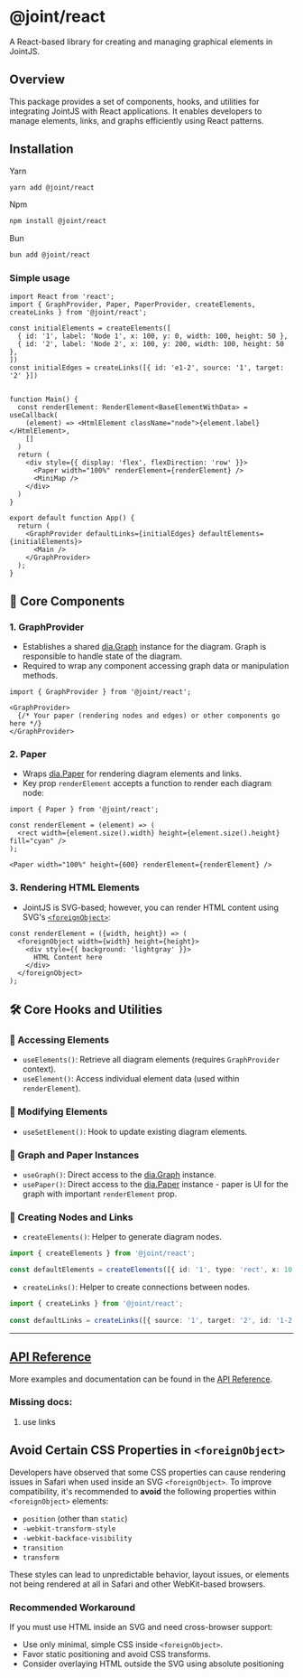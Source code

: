 # @joint/react

A React-based library for creating and managing graphical elements in JointJS.

## Overview

This package provides a set of components, hooks, and utilities for integrating JointJS with React applications. It enables developers to manage elements, links, and graphs efficiently using React patterns.

## Installation

Yarn
```sh
yarn add @joint/react
```
Npm
```sh
npm install @joint/react
```
Bun
```sh
bun add @joint/react
```

### Simple usage

```tsx
import React from 'react';
import { GraphProvider, Paper, PaperProvider, createElements, createLinks } from '@joint/react';

const initialElements = createElements([
  { id: '1', label: 'Node 1', x: 100, y: 0, width: 100, height: 50 },
  { id: '2', label: 'Node 2', x: 100, y: 200, width: 100, height: 50 },
])
const initialEdges = createLinks([{ id: 'e1-2', source: '1', target: '2' }])


function Main() {
  const renderElement: RenderElement<BaseElementWithData> = useCallback(
    (element) => <HtmlElement className="node">{element.label}</HtmlElement>,
    []
  )
  return (
    <div style={{ display: 'flex', flexDirection: 'row' }}>
      <Paper width="100%" renderElement={renderElement} />
      <MiniMap />
    </div>
  )
}

export default function App() {
  return (
    <GraphProvider defaultLinks={initialEdges} defaultElements={initialElements}>
      <Main />
    </GraphProvider>
  );
}
```


## 📌 Core Components

### 1. **GraphProvider**
- Establishes a shared [dia.Graph](https://docs.jointjs.com/api/dia/Graph/) instance for the diagram. Graph is responsible to handle state of the diagram.
- Required to wrap any component accessing graph data or manipulation methods.

```tsx
import { GraphProvider } from '@joint/react';

<GraphProvider>
  {/* Your paper (rendering nodes and edges) or other components go here */}
</GraphProvider>
```

### 2. **Paper**
- Wraps [dia.Paper](https://docs.jointjs.com/learn/quickstart/paper) for rendering diagram elements and links.
- Key prop `renderElement` accepts a function to render each diagram node:

```tsx
import { Paper } from '@joint/react';

const renderElement = (element) => (
  <rect width={element.size().width} height={element.size().height} fill="cyan" />
);

<Paper width="100%" height={600} renderElement={renderElement} />
```

### 3. **Rendering HTML Elements**
- JointJS is SVG-based; however, you can render HTML content using SVG's [`<foreignObject>`](https://developer.mozilla.org/en-US/docs/Web/SVG/Element/foreignObject):

```tsx
const renderElement = ({width, height}) => (
  <foreignObject width={width} height={height}>
    <div style={{ background: 'lightgray' }}>
      HTML Content here
    </div>
  </foreignObject>
);
```

## 🛠️ Core Hooks and Utilities

### 🔹 Accessing Elements
- `useElements()`: Retrieve all diagram elements (requires `GraphProvider` context).
- `useElement()`: Access individual element data (used within `renderElement`).

### 🔹 Modifying Elements
- `useSetElement()`: Hook to update existing diagram elements.

### 🔹 Graph and Paper Instances
- `useGraph()`: Direct access to the [dia.Graph](https://docs.jointjs.com/api/dia/Graph/) instance.
- `usePaper()`: Direct access to the [dia.Paper](https://docs.jointjs.com/learn/quickstart/paper) instance - paper is UI for the graph with important `renderElement` prop.

### 🔹 Creating Nodes and Links
- `createElements()`: Helper to generate diagram nodes.
```ts
import { createElements } from '@joint/react';

const defaultElements = createElements([{ id: '1', type: 'rect', x: 10, y: 10, width: 100, height: 100 }]);
  ```
- `createLinks()`: Helper to create connections between nodes.
```ts
import { createLinks } from '@joint/react';
  
const defaultLinks = createLinks([{ source: '1', target: '2', id: '1-2' }]);
```
---


## [API Reference](docs/README.md)


More examples and documentation can be found in the [API Reference](docs/README.md).





### Missing docs:
1. use links



## Avoid Certain CSS Properties in `<foreignObject>`

Developers have observed that some CSS properties can cause rendering issues in Safari when used inside an SVG `<foreignObject>`. To improve compatibility, it's recommended to **avoid** the following properties within `<foreignObject>` elements:

- `position` (other than `static`)
- `-webkit-transform-style`
- `-webkit-backface-visibility`
- `transition`
- `transform`

These styles can lead to unpredictable behavior, layout issues, or elements not being rendered at all in Safari and other WebKit-based browsers.

### Recommended Workaround

If you must use HTML inside an SVG and need cross-browser support:

- Use only minimal, simple CSS inside `<foreignObject>`.
- Favor static positioning and avoid CSS transforms.
- Consider overlaying HTML outside the SVG using absolute positioning 
